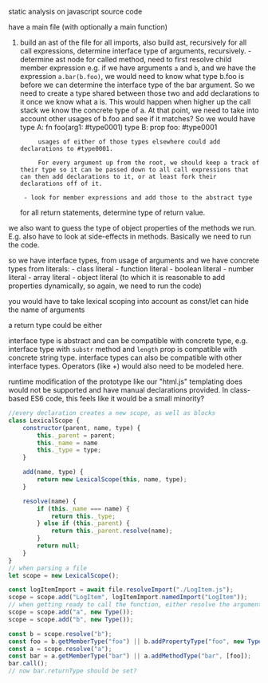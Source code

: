 static analysis on javascript source code

have a main file (with optionally a main function)

1. build an ast of the file
	for all imports, also build ast, recursively
	for all call expressions, determine interface type of arguments, recursively.
		- determine ast node for called method, need to first resolve child member expression
			e.g. if we have arguments `a` and `b`, and we have the expression `a.bar(b.foo)`, we would need to know what type b.foo is before we can determine the interface type of the bar argument. So we need to create a type shared between those two and add declarations to it once we know what a is. This would happen when higher up the call stack we know the concrete type of a. At that point, we need to take into account other usages of b.foo and see if it matches? So we would have
			type A:
				fn foo(arg1: #type0001)
			type B:
				prop foo: #type0001

			usages of either of those types elsewhere could add declarations to #type0001.

			For every argument up from the root, we should keep a track of their type so it can be passed down to all call expressions that can then add declarations to it, or at least fork their declarations off of it.

		- look for member expressions and add those to the abstract type
	for all return statements, determine type of return value.

we also want to guess the type of object properties of the methods we run. E.g. also have to look at side-effects in methods. Basically we need to run the code.

so we have interface types, from usage of arguments
and we have concrete types from literals:
	- class literal
	- function literal
	- boolean literal
	- number literal
	- array literal
	- object literal (to which it is reasonable to add properties dynamically, so again, we need to run the code)


you would have to take lexical scoping into account as const/let can hide the name of arguments

a return type could be either

interface type is abstract and can be compatible with concrete type, e.g. interface type with `substr` method and `length` prop is compatible with concrete string type. interface types can also be compatible with other interface types. Operators (like +) would also need to be modeled here.

runtime modification of the prototype like our "html.js" templating does would not be supported and have manual declarations provided. In class-based ES6 code, this feels like it would be a small minority?

```js
//every declaration creates a new scope, as well as blocks
class LexicalScope {
	constructor(parent, name, type) {
		this._parent = parent;
		this._name = name
		this._type = type;
	}

	add(name, type) {
		return new LexicalScope(this, name, type);
	}

	resolve(name) {
		if (this._name === name) {
			return this._type;
		} else if (this._parent) {
			return this._parent.resolve(name);
		}
		return null;
	}
}
// when parsing a file
let scope = new LexicalScope();

const logItemImport = await file.resolveImport("./LogItem.js");
scope = scope.add("LogItem", logItemImport.namedImport("LogItem"));
// when getting ready to call the function, either resolve the argument expressiosn to types, or create types for the params ...
scope = scope.add("a", new Type());
scope = scope.add("b", new Type());

const b = scope.resolve("b");
const foo = b.getMemberType("foo") || b.addPropertyType("foo", new Type());
const a = scope.resolve("a");
const bar = a.getMemberType("bar") || a.addMethodType("bar", [foo]);
bar.call();
// now bar.returnType should be set?
```